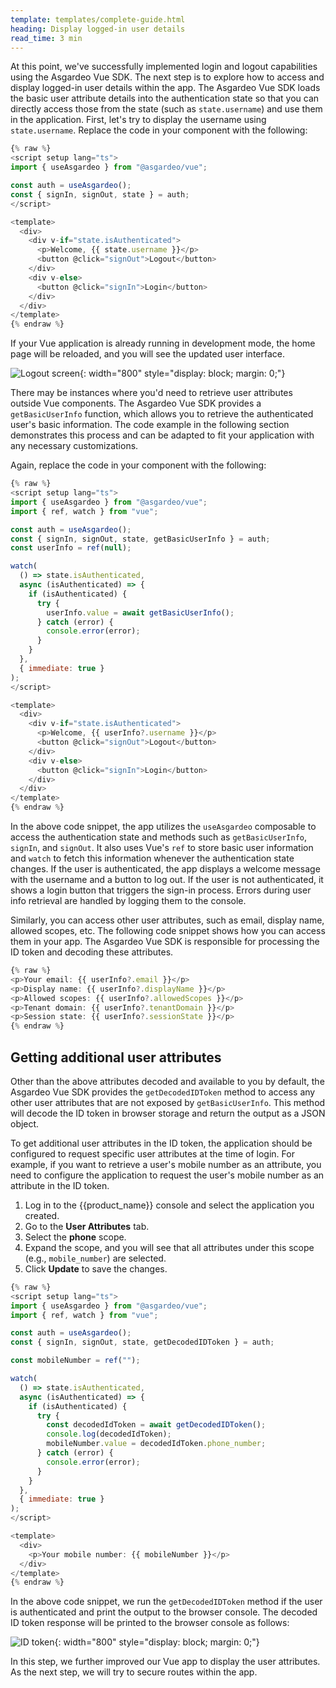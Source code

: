 ```yaml
---
template: templates/complete-guide.html
heading: Display logged-in user details
read_time: 3 min
---
```


At this point, we've successfully implemented login and logout capabilities using the Asgardeo Vue SDK. The next step is to explore how to access and display logged-in user details within the app. The Asgardeo Vue SDK loads the basic user attribute details into the authentication state so that you can directly access those from the state (such as `state.username`) and use them in the application. First, let's try to display the username using `state.username`. Replace the code in your component with the following:

```javascript
{% raw %}
<script setup lang="ts">
import { useAsgardeo } from "@asgardeo/vue";

const auth = useAsgardeo();
const { signIn, signOut, state } = auth;
</script>

<template>
  <div>
    <div v-if="state.isAuthenticated">
      <p>Welcome, {{ state.username }}</p>
      <button @click="signOut">Logout</button>
    </div>
    <div v-else>
      <button @click="signIn">Login</button>
    </div>
  </div>
</template>
{% endraw %}
```

If your Vue application is already running in development mode, the home page will be reloaded, and you will see the updated user interface.

![Logout screen]({{base_path}}/complete-guides/vue/assets/img/image1.png){: width="800" style="display: block; margin: 0;"}

There may be instances where you'd need to retrieve user attributes outside Vue components. The Asgardeo Vue SDK provides a `getBasicUserInfo` function, which allows you to retrieve the authenticated user's basic information. The code example in the following section demonstrates this process and can be adapted to fit your application with any necessary customizations.

Again, replace the code in your component with the following:

```javascript
{% raw %}
<script setup lang="ts">
import { useAsgardeo } from "@asgardeo/vue";
import { ref, watch } from "vue";

const auth = useAsgardeo();
const { signIn, signOut, state, getBasicUserInfo } = auth;
const userInfo = ref(null);

watch(
  () => state.isAuthenticated,
  async (isAuthenticated) => {
    if (isAuthenticated) {
      try {
        userInfo.value = await getBasicUserInfo();
      } catch (error) {
        console.error(error);
      }
    }
  },
  { immediate: true }
);
</script>

<template>  
  <div>
    <div v-if="state.isAuthenticated">
      <p>Welcome, {{ userInfo?.username }}</p>
      <button @click="signOut">Logout</button>
    </div>
    <div v-else>
      <button @click="signIn">Login</button>
    </div>
  </div>
</template>
{% endraw %}
```

In the above code snippet, the app utilizes the `useAsgardeo` composable to access the authentication state and methods such as `getBasicUserInfo`, `signIn`, and `signOut`. It also uses Vue's `ref` to store basic user information and `watch` to fetch this information whenever the authentication state changes. If the user is authenticated, the app displays a welcome message with the username and a button to log out. If the user is not authenticated, it shows a login button that triggers the sign-in process. Errors during user info retrieval are handled by logging them to the console.

Similarly, you can access other user attributes, such as email, display name, allowed scopes, etc. The following code snippet shows how you can access them in your app. The Asgardeo Vue SDK is responsible for processing the ID token and decoding these attributes.

```javascript
{% raw %}
<p>Your email: {{ userInfo?.email }}</p>
<p>Display name: {{ userInfo?.displayName }}</p>
<p>Allowed scopes: {{ userInfo?.allowedScopes }}</p>
<p>Tenant domain: {{ userInfo?.tenantDomain }}</p>
<p>Session state: {{ userInfo?.sessionState }}</p>
{% endraw %}
```

## Getting additional user attributes

Other than the above attributes decoded and available to you by default, the Asgardeo Vue SDK provides the `getDecodedIDToken` method to access any other user attributes that are not exposed by `getBasicUserInfo`. This method will decode the ID token in browser storage and return the output as a JSON object.

To get additional user attributes in the ID token, the application should be configured to request specific user attributes at the time of login. For example, if you want to retrieve a user's mobile number as an attribute, you need to configure the application to request the user's mobile number as an attribute in the ID token.

1. Log in to the {{product_name}} console and select the application you created.
2. Go to the **User Attributes** tab.
3. Select the **phone** scope.
4. Expand the scope, and you will see that all attributes under this scope (e.g., `mobile_number`) are selected.
5. Click **Update** to save the changes.

```javascript
{% raw %}
<script setup lang="ts">
import { useAsgardeo } from "@asgardeo/vue";
import { ref, watch } from "vue";

const auth = useAsgardeo();
const { signIn, signOut, state, getDecodedIDToken } = auth;

const mobileNumber = ref("");

watch(
  () => state.isAuthenticated,
  async (isAuthenticated) => {
    if (isAuthenticated) {
      try {
        const decodedIdToken = await getDecodedIDToken();
        console.log(decodedIdToken);
        mobileNumber.value = decodedIdToken.phone_number;
      } catch (error) {
        console.error(error);
      }
    }
  },
  { immediate: true }
);
</script>

<template>
  <div>
    <p>Your mobile number: {{ mobileNumber }}</p>
  </div>
</template>
{% endraw %}
```

In the above code snippet, we run the `getDecodedIDToken` method if the user is authenticated and print the output to the browser console. The decoded ID token response will be printed to the browser console as follows:

![ID token]({{base_path}}/complete-guides/vue/assets/img/image7.png){: width="800" style="display: block; margin: 0;"}

In this step, we further improved our Vue app to display the user attributes. As the next step, we will try to secure routes within the app.
